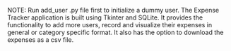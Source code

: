 NOTE: Run add_user .py file first to initialize a dummy user.
The Expense Tracker application is built using Tkinter and SQLite. It provides the functionality to add more users, record and visualize their expenses in general or category specific format.
It also has the option to download the expenses as a csv file.
